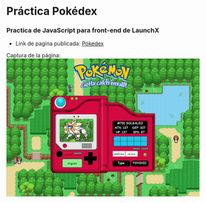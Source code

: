 # Práctica Pokédex

### Practica de JavaScript para front-end de LaunchX
* Link de pagina publicada: [Pókedex](https://urivan07.github.io/pokedex/)

Captura de la página:
![Captura de la pagina](https://github.com/Urivan07/pokedex/blob/main/assets/img/page_pokedex.png)
